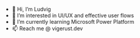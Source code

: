 - 👋 Hi, I’m Ludvig
- 👀 I’m interested in UI/UX and effective user flows
- 🌱 I’m currently learning Microsoft Power Platform
- 📫 Reach me @ vigerust.dev

<!---
ludvig-evidi/ludvig-evidi is a ✨ special ✨ repository because its `README.md` (this file) appears on your GitHub profile.
You can click the Preview link to take a look at your changes.
--->
